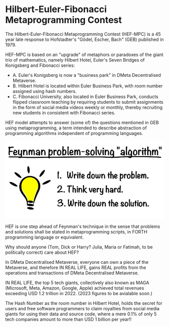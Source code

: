 # Hilbert-Euler-Fibonacci Metaprogramming Contest 

The Hilbert-Euler-Fibonacci Metaprogramming Contest (HEF-MPC) is a 45 year late response to Hofstadter's "Gödel, Escher, Bach" (GEB)
published in 1979. 

HEF-MPC is based on an "upgrade" of metaphors or paradoxes of the giant trio of mathematics, namely 
Hilbert Hotel, Euler's Seven Bridges of Konigsberg and Fibonacci series:

- A. Euler's Konigsberg is now a "business park" in DMeta Decentralised Metaverse.
- B. Hilbert Hotel is located within Euler Business Park, with room number assigned using hash numbers.
- C. Fibonacci University, also located in Euler Business Park, conducts flipped classroom teaching by requiring students to submit assignments in the form of social media videos weekly or monthly, thereby recruiting new students in consistent with Fibonacci series.

HEF model attempts to answer (some of) the questions mentioned in GEB using metaprogramming, a term intended to describe abstraction of programming algorithms independent of programming languages.

![Alt text](image.png)

HEF is one step ahead of Feynman's technique in the sense that problems and solutions shall be stated in metaprogramming scripts, in FORTH programming language or equivalent.

Why should anyone (Tom, Dick or Harry? Julia, Maria or Fatimah, to be politically correct) care about HEF?

In DMeta Decentralised Metaverse, everyone can own a piece of the Metaverse, and therefore IN REAL LIFE, gains REAL profits from the operations and transactions of DMeta Decentralised Metaverse.

IN REAL LIFE, the top 5 tech giants, collectively also known as MAGA (Microsoft, Meta, Amazon, Google, Apple) achieved total revenues exceeding USD 1.2 trillion in 2022. (2023 figures to be avialable soon.)

The Hash Number as the room number in Hilbert Hotel, holds the secret for users and free software programmers to claim royalties from social media giants for using their data and source code, where a mere 0.1% of only 5 tech companies amount to more than USD 1 billion per year!!

